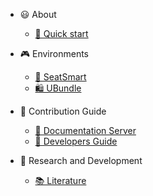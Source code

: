 - 😃 About
  - [👟 Quick start](pages/quickstart.md)

- 🎮 Environments
  - [💺 SeatSmart](pages/seatsmart.md)
  - [🛍️ UBundle](pages/ubundle.md)


- 🧭 Contribution Guide
  - [📖 Documentation Server](pages/documentation.md)
  - [🔨 Developers Guide](pages/devguide.md) 

- 🧠 Research and Development
  - [📚 Literature](pages/review.md)

<footer id="mb-footer"></footer>